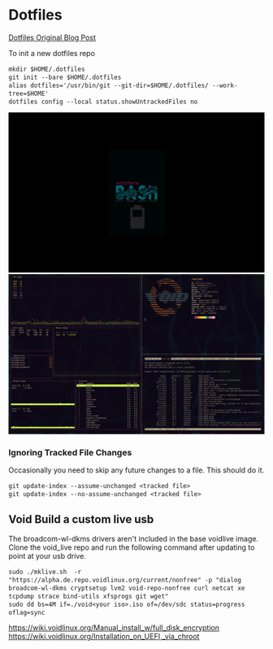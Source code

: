 # Dotfiles

[Dotfiles Original Blog Post](https://developer.atlassian.com/blog/2016/02/best-way-to-store-dotfiles-git-bare-repo/)

To init a new dotfiles repo
```
mkdir $HOME/.dotfiles
git init --bare $HOME/.dotfiles
alias dotfiles='/usr/bin/git --git-dir=$HOME/.dotfiles/ --work-tree=$HOME'
dotfiles config --local status.showUntrackedFiles no
```

![Conky](/Pictures/screenshots/00-desktop.jpg)
![Neofetch](/Pictures/screenshots/01-powertop.jpg)

### Ignoring Tracked File Changes

Occasionally you need to skip any future changes to a file. This should do it.

```
git update-index --assume-unchanged <tracked file>
git update-index --no-assume-unchanged <tracked file>
```

## Void Build a custom live usb

The broadcom-wl-dkms drivers aren't included in the base voidlive image. Clone the void_live repo and run the following command after updating to point at your usb drive.

```
sudo ./mklive.sh  -r "https://alpha.de.repo.voidlinux.org/current/nonfree" -p "dialog broadcom-wl-dkms cryptsetup lvm2 void-repo-nonfree curl netcat xe tcpdump strace bind-utils xfsprogs git wget"
sudo dd bs=4M if=./void<your iso>.iso of=/dev/sdc status=progress oflag=sync
```

https://wiki.voidlinux.org/Manual_install_w/full_disk_encryption
https://wiki.voidlinux.org/Installation_on_UEFI,_via_chroot

